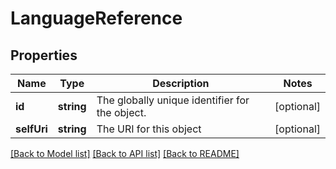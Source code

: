 # LanguageReference

## Properties
Name | Type | Description | Notes
------------ | ------------- | ------------- | -------------
**id** | **string** | The globally unique identifier for the object. | [optional] 
**selfUri** | **string** | The URI for this object | [optional] 

[[Back to Model list]](../README.md#documentation-for-models) [[Back to API list]](../README.md#documentation-for-api-endpoints) [[Back to README]](../README.md)



